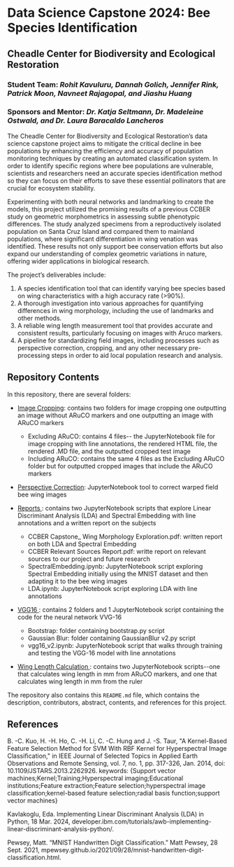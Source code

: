 # Data Science Capstone 2024: Bee Species Identification
## Cheadle Center for Biodiversity and Ecological Restoration
### Student Team: *Rohit Kavuluru, Dannah Golich, Jennifer Rink, Patrick Moon, Navneet Rajagopal, and Jiashu Huang*
### Sponsors and Mentor: *Dr. Katja Seltmann, Dr. Madeleine Ostwald, and Dr. Laura Baracaldo Lancheros*

The Cheadle Center for Biodiversity and Ecological Restoration’s data science capstone project aims to mitigate the critical decline in bee populations by enhancing the efficiency and accuracy of population monitoring techniques by creating an automated classification system. In order to identify specific regions where bee populations are vulnerable, scientists and researchers need an accurate species identification method so they can focus on their efforts to save these essential pollinators that are crucial for ecosystem stability.

Experimenting with both neural networks and landmarking to create the models, this project utilized the promising results of a previous CCBER study on geometric morphometrics in assessing subtle phenotypic differences. The study analyzed specimens from a reproductively isolated population on Santa Cruz Island and compared them to mainland populations, where significant differentiation in wing venation was identified. These results not only support bee conservation efforts but also expand our understanding of complex geometric variations in nature, offering wider applications in biological research.

The project’s deliverables include:
1) A species identification tool that can identify varying bee species based on wing characteristics with a high accuracy rate (>90%).
2) A thorough investigation into various approaches for quantifying differences in wing morphology, including the use of landmarks and other methods.
3) A reliable wing length measurement tool that provides accurate and consistent results, particularly focusing on images with Aruco markers.
4) A pipeline for standardizing field images, including processes such as perspective correction, cropping, and any other necessary pre-processing steps in order to aid local population research and analysis.


## Repository Contents

In this repository, there are several folders:

-   <ins>Image Cropping</ins>: contains two folders for image cropping one outputting an image without ARuCO markers and one outputting an image with ARuCO markers

    -   Excluding ARuCO: contains 4 files-- the JupyterNotebook file for image cropping with line annotations, the rendered HTML file, the rendered .MD file, and the outputted cropped test image
    -   Including ARuCO: contains the same 4 files as the Excluding ARuCO folder but for outputted cropped images that include the ARuCO markers
 
-   <ins> Perspective Correction</ins>: JupyterNotebook tool to correct warped field bee wing images

-   <ins> Reports </ins>: contains two JupyterNotebook scripts that explore Linear Discriminant Analysis (LDA) and Spectral Embedding with line annotations and a written report on the subjects
    -   CCBER Capstone_ Wing Morphology Exploration.pdf: written report on both LDA and Spectral Embedding
    -   CCBER Relevant Sources Report.pdf: writte report on relevant sources to our project and future research
    -   SpectralEmbedding.ipynb: JupyterNotebook script exploring Spectral Embedding initially using the MNIST dataset and then adapting it to the bee wing images
    -   LDA.ipynb: JupyterNotebook script exploring LDA with line annotations

-   <ins> VGG16 </ins>: contains 2 folders and 1 JupyterNotebook script containing the code for the neural network VVG-16
    -   Bootstrap: folder containing bootstrap.py script
    -   Gaussian Blur: folder containing GaussianBlur v2.py script
    -   vgg16_v2.ipynb: JupyterNotebook script that walks through training and testing the VGG-16 model with line annotations
 
-   <ins> Wing Length Calculation </ins>: contains two JupyterNotebook scripts--one that calculates wing length in mm from ARuCO markers, and one that calculates wing length in mm from the ruler



      


The repository also contains this `README.md` file, which contains the description, contributors, abstract, contents, and references for this project.

## References 

B. -C. Kuo, H. -H. Ho, C. -H. Li, C. -C. Hung and J. -S. Taur, "A Kernel-Based Feature Selection Method for SVM With RBF Kernel for Hyperspectral Image Classification," in IEEE Journal of Selected Topics in Applied Earth Observations and Remote Sensing, vol. 7, no. 1, pp. 317-326, Jan. 2014, doi: 10.1109/JSTARS.2013.2262926. keywords: {Support vector machines;Kernel;Training;Hyperspectral imaging;Educational institutions;Feature extraction;Feature selection;hyperspectral image classification;kernel-based feature selection;radial basis function;support vector machines}

Kavlakoglu, Eda. Implementing Linear Discriminant Analysis (LDA) in Python, 18 Mar. 2024, developer.ibm.com/tutorials/awb-implementing-linear-discriminant-analysis-python/.

Pewsey, Matt. “MNIST Handwritten Digit Classification.” Matt Pewsey, 28 Sept. 2021, mpewsey.github.io/2021/09/28/mnist-handwritten-digit-classification.html.
